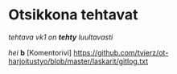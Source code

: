 # Otsikkona tehtavat

_tehtava vk1 on **tehty** luultavasti_

_hei_
**b**
[Komentorivi] https://github.com/tvierz/ot-harjoitustyo/blob/master/laskarit/gitlog.txt
